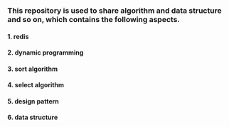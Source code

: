 ### This repository is used to share algorithm and data structure and so on, which contains the following aspects.
#### 1. redis
#### 2. dynamic programming
#### 3. sort algorithm
#### 4. select algorithm
#### 5. design pattern
#### 6. data structure
